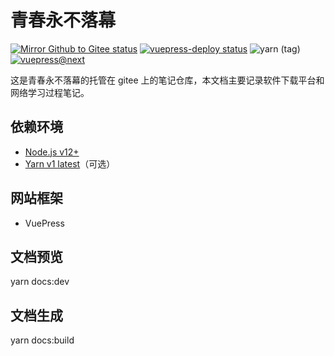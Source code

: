 # 青春永不落幕
[![Mirror Github to Gitee status](https://github.com/qcyblm/qcyblm.github.io/workflows/Mirror%20Github%20to%20Gitee/badge.svg)](https://github.com/qcyblm/qcyblm.github.io/actions/workflows/Mirror%20Github%20to%20Gitee.yml)
[![vuepress-deploy status](https://github.com/qcyblm/qcyblm.github.io/workflows/vuepress-deploy/badge.svg)](https://github.com/qcyblm/qcyblm.github.io/actions/workflows/vuepress-deploy.yml)
![yarn (tag)](https://img.shields.io/npm/v/yarn/latest?label=yarn%40latest)
[![vuepress@next](https://img.shields.io/github/v/release/vuepress/vuepress-next?include_prereleases&label=vuepress%40next)](https://github.com/vuepress/vuepress-next/releases)

这是青春永不落幕的托管在 gitee 上的笔记仓库，本文档主要记录软件下载平台和网络学习过程笔记。
 ## 依赖环境
- [Node.js v12+](https://nodejs.org/)
- [Yarn v1 latest](https://classic.yarnpkg.com)（可选）
## 网站框架
- VuePress
## 文档预览
yarn docs:dev

## 文档生成
yarn docs:build

